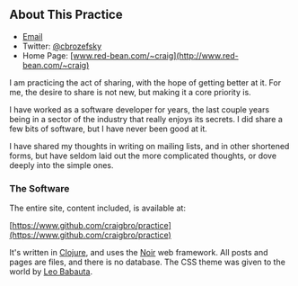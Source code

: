 ## About This Practice

*  [Email](mailto:craig@red-bean.com?subject=Practice")
*  Twitter: [@cbrozefsky](http://twitter.com/cbrozefsky)
*  Home Page: [www.red-bean.com/~craig](http://www.red-bean.com/~craig)

I am practicing the act of sharing, with the hope of getting better at
it.  For me, the desire to share is not new, but making it a core
priority is.

I have worked as a software developer for years, the last couple years
being in a sector of the industry that really enjoys its secrets.  I
did share a few bits of software, but I have never been good at it.

I have shared my thoughts in writing on mailing lists, and in other
shortened forms, but have seldom laid out the more complicated
thoughts, or dove deeply into the simple ones.





### The Software

The entire site, content included, is available at:

[https://www.github.com/craigbro/practice](https://www.github.com/craigbro/practice)

It's written in [Clojure](http://www.clojure.org), and uses the
[Noir](www.webnoir.org) web framework.  All posts and pages are files,
and there is no database.  The CSS theme was given to the world by
[Leo Babauta](http://zenhabits.net/theme).